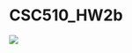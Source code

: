 # CSC510_HW2b

<a 
href="https://github.com/angelaho0504/CSC510_Hw2b/actions"><img src="https://github.com/angelaho0504/CSC510_Hw2b/actions/workflows/build.yml/badge.svg"></a>
